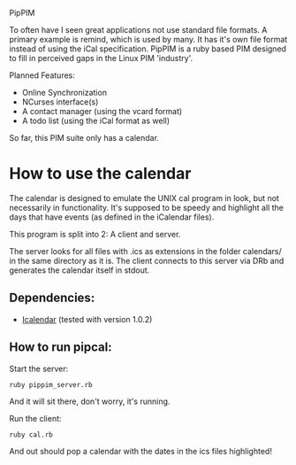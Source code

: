 PipPIM

To often have I seen great applications not use standard file formats. A primary example is remind, which is used by many. It has it's own file format instead of using the iCal specification. PipPIM is a ruby based PIM designed to fill in perceived gaps in the Linux PIM 'industry'.

Planned Features:

 - Online Synchronization
 - NCurses interface(s)
 - A contact manager (using the vcard format)
 - A todo list (using the iCal format as well)

So far, this PIM suite only has a calendar.

How to use the calendar
=======================

The calendar is designed to emulate the UNIX cal program in look, but not necessarily in functionality. It's supposed to be speedy and highlight all the days that have events (as defined in the iCalendar files).

This program is split into 2: A client and server.

The server looks for all files with .ics as extensions in the folder calendars/ in the same directory as it is.
The client connects to this server via DRb and generates the calendar itself in stdout.

## Dependencies:
 - [Icalendar](http://icalendar.rubyforge.org) (tested with version 1.0.2)

## How to run pipcal:
Start the server:

    ruby pippim_server.rb

And it will sit there, don't worry, it's running.

Run the client:

    ruby cal.rb

And out should pop a calendar with the dates in the ics files highlighted!
